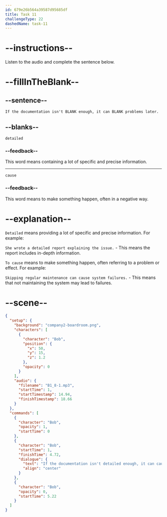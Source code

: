 ```yaml
---
id: 679e26b564a39587d95685df
title: Task 11
challengeType: 22
dashedName: task-11
---
```


<!-- (Audio) Bob: If the documentation isn't detailed enough, it can cause problems later. -->

# --instructions--

Listen to the audio and complete the sentence below.

# --fillInTheBlank--

## --sentence--

`If the documentation isn't BLANK enough, it can BLANK problems later.`

## --blanks--

`detailed`

### --feedback--

This word means containing a lot of specific and precise information.

---

`cause`

### --feedback--

This word means to make something happen, often in a negative way.

# --explanation--

`Detailed` means providing a lot of specific and precise information. For example:

`She wrote a detailed report explaining the issue.` - This means the report includes in-depth information.

`To cause` means to make something happen, often referring to a problem or effect. For example:

`Skipping regular maintenance can cause system failures.` - This means that not maintaining the system may lead to failures.

# --scene--

```json
{
  "setup": {
    "background": "company2-boardroom.png",
    "characters": [
      {
        "character": "Bob",
        "position": {
          "x": 50,
          "y": 15,
          "z": 1.2
        },
        "opacity": 0
      }
    ],
    "audio": {
      "filename": "B1_8-1.mp3",
      "startTime": 1,
      "startTimestamp": 14.94,
      "finishTimestamp": 18.66
    }
  },
  "commands": [
    {
      "character": "Bob",
      "opacity": 1,
      "startTime": 0
    },
    {
      "character": "Bob",
      "startTime": 1,
      "finishTime": 4.72,
      "dialogue": {
        "text": "If the documentation isn't detailed enough, it can cause problems later.",
        "align": "center"
      }
    },
    {
      "character": "Bob",
      "opacity": 0,
      "startTime": 5.22
    }
  ]
}
```
